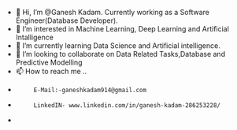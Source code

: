 - 👋 Hi, I’m @Ganesh Kadam. Currently working as a Software Engineer(Database Developer).
- 👀 I’m interested in Machine Learning, Deep Learning and Artificial Intalligence
- 🌱 I’m currently learning Data Science and Artificial intelligence.
- 💞️ I’m looking to collaborate on Data Related Tasks,Database and Predictive Modelling 
- 📫 How to reach me ..
-          E-Mail:-ganeshkadam914@gmail.com
-          LinkedIN- www.linkedin.com/in/ganesh-kadam-286253228/

-    
<!---
ganeshkadam07/ganeshkadam07 is a ✨ special ✨ repository because its `README.md` (this file) appears on your GitHub profile.
You can click the Preview link to take a look at your changes.
--->
